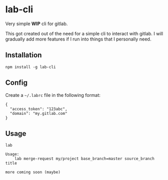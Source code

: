 # lab-cli

Very simple __WIP__ cli for gitlab.

This got created out of the need for a simple cli to interact with gitlab. I will gradually add more
features if I run into things that I personally need.

## Installation
```
npm install -g lab-cli
```

## Config
Create a `~/.labrc` file in the following format:
```
{
  "access_token": "123abc",
  "domain": "my.gitlab.com"
}
```

## Usage

```
lab

Usage:
    lab merge-request my/project base_branch=master source_branch title

more coming soon (maybe)

```
